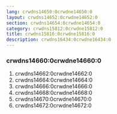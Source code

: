 ```yaml
---
lang: crwdns14650:0crwdne14650:0
layout: crwdns14652:0crwdne14652:0
section: crwdns14654:0crwdne14654:0
category: crwdns15812:0crwdne15812:0
title: crwdns15816:0crwdne15816:0
description: crwdns16434:0crwdne16434:0
---
```


### crwdns14660:0crwdne14660:0
1. crwdns14662:0crwdne14662:0
1. crwdns14664:0crwdne14664:0
1. crwdns14666:0crwdne14666:0
1. crwdns14668:0crwdne14668:0
1. crwdns14670:0crwdne14670:0
1. crwdns14672:0crwdne14672:0
